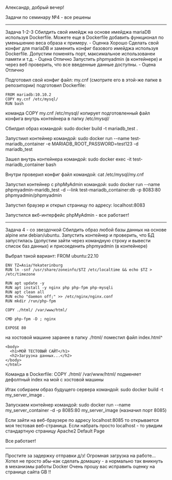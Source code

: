 Александр, добрый вечер!

Задачи по семинару №4 - все решены

---------------------------------------------------------------
Задача 1-2-3
Сбилдить свой имейдж на основе имейджа mariaDB используя Dockerfile. Можете еще в Dockerfile добавить функционал по уменьшению веса образа к примеру. - Оценка Хорошо
Сделать свой конфиг для mariaDB и заменить конфиг базового имейджа используя Dockerfile. Допустим поменять порт, максимальное использованеи памяти и т.д. - Оцена Отлично
Запустить phpmyadmin (в контейнере) и через веб проверить, что все введенные данные доступны. - Оцена Отлично

Подготовил свой конфиг файл: my.cnf (смотрите его в этой-же папке в репозитории)
подготовил Dockerfile:

    FROM mariadb:10.10.2
    COPY my.cnf /etc/mysql/
    RUN bash

команда COPY my.cnf /etc/mysql/ копирует подготовленный файл конфига внутрь контейнера в папку /etc/mysql/

Сбилдил образ командой:
    sudo docker build -t mariadb_test .

Запустиил контейнер командой:
    sudo docker run --name test-mariadb_container -e MARIADB_ROOT_PASSWORD=test123 -d mariadb_test

Зашел внутрь контейнера командой:
    sudo docker exec -it test-mariadb_container bash

Внутри проверил конфиг файл командой:
    cat /etc/mysql/my.cnf

Запустил контейнер с phpMyAdmin командой:
    sudo docker run --name phpmyadmin-maridb_test -d --link test-mariadb_container:db -p 8083:80 phpmyadmin/phpmyadmin

Запустил браузер и открыл страницу по адресу:
    localhost:8083

Запустился вкб-интерфейс phpMyAdmin - все работает!

---------------------------------------------------------------
Задача 4 - со звездочкой
Сбилдить образ любой базы данных на основе alpine или debian/ubuntu. Запустить контейнер и проверить, что БД запустилась (допустим зайти через командную строку и вывести список баз данных) и присоеденить phpmyadmin (в контейнере)

Выбрал такой вариант:
    FROM ubuntu:22.10
    
    ENV TZ=Asia/Yekaterinburg
    RUN ln -snf /usr/share/zoneinfo/$TZ /etc/localtime && echo $TZ > /etc/timezone
    
    RUN apt update -y
    RUN apt install -y nginx php php-fpm php-mysqli
    RUN apt clean all
    RUN echo "daemon off;" >> /etc/nginx/nginx.conf
    RUN mkdir /run/php-fpm

    COPY ./html/ /var/www/html/

    CMD php-fpm -D ; nginx

    EXPOSE 80

на хостовой машине заранее в папку ./html/ поместил файл index.html^
    <!DOCTYPE html>
    <html lang="ru">
    <head>
      <meta charset="utf-8">
      <meta hyyp-equiv="X-UA-Compatible" content="IE=edge">
      <meta name="viewport" content="width=device-width, initial-scale=1.0">
      <title>Стили</title>
      <link rel="stylesheet" href="styles.css">
     </head>
    
    <body>
      <h1>МОЙ ТЕСТОВЫЙ САЙТ</h1>
      <h2>Загрузка данных...</h2>
    </body>
    </html>

Команда в Dockerfile:  COPY ./html/ /var/www/html/ подменяет дефолтный index на мой с хостовой машины

Итак собираем образ будущего сервера командой:
    sudo docker build -t my_server_image .

Запускаем контейнер командой:
    sudo docker run --name my_server_container -d -p 8085:80 my_server_image
(назначил порт 8085)

Если зайти на веб-браузере по адресу localhost:8085 то открывается моя тестовая веб-страница.
Если набрать просто localhost - то увидим стандартную страницу Apache2 Default Page

Все работает!

---------------------------------------------------------------
Простите за задержку отправки д/з! Огромная загрузка на работе...
Хотел не просто абы-как сделать домашку - а нормально так вникнуть в механизмы работы Docker
Очень прошу вас исправить оценку на странице сайта GB !!